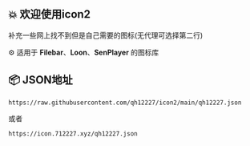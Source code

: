 ## 💥 欢迎使用icon2
补充一些网上找不到但是自己需要的图标(无代理可选择第二行)

⚙️ 适用于 **Filebar**、**Loon**、**SenPlayer** 的图标库

## 📦 **JSON地址**
```
https://raw.githubusercontent.com/qh12227/icon2/main/qh12227.json
```
或者
```
https://icon.712227.xyz/qh12227.json
```
